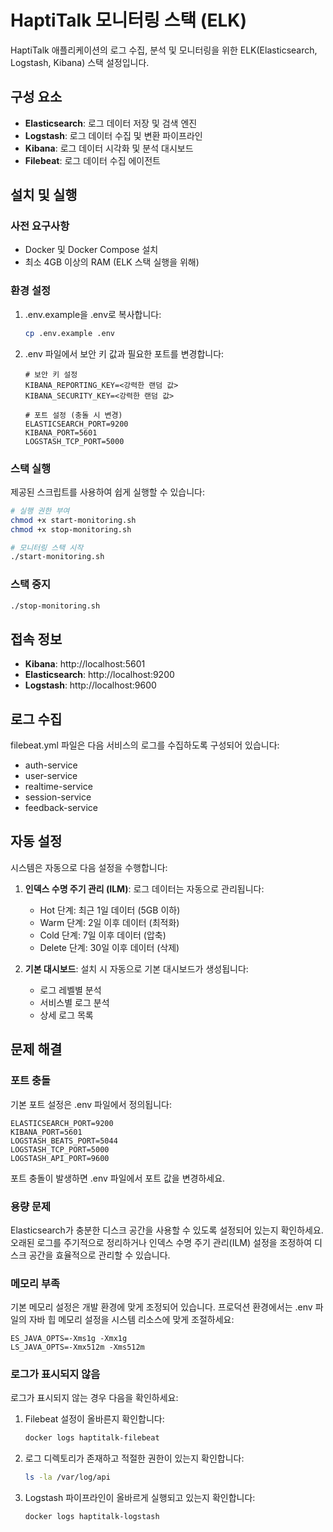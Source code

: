 # HaptiTalk 모니터링 스택 (ELK)

HaptiTalk 애플리케이션의 로그 수집, 분석 및 모니터링을 위한 ELK(Elasticsearch, Logstash, Kibana) 스택 설정입니다.

## 구성 요소

- **Elasticsearch**: 로그 데이터 저장 및 검색 엔진
- **Logstash**: 로그 데이터 수집 및 변환 파이프라인
- **Kibana**: 로그 데이터 시각화 및 분석 대시보드
- **Filebeat**: 로그 데이터 수집 에이전트

## 설치 및 실행

### 사전 요구사항

- Docker 및 Docker Compose 설치
- 최소 4GB 이상의 RAM (ELK 스택 실행을 위해)

### 환경 설정

1. .env.example을 .env로 복사합니다:
   ```bash
   cp .env.example .env
   ```

2. .env 파일에서 보안 키 값과 필요한 포트를 변경합니다:
   ```
   # 보안 키 설정
   KIBANA_REPORTING_KEY=<강력한 랜덤 값>
   KIBANA_SECURITY_KEY=<강력한 랜덤 값>
   
   # 포트 설정 (충돌 시 변경)
   ELASTICSEARCH_PORT=9200
   KIBANA_PORT=5601
   LOGSTASH_TCP_PORT=5000
   ```

### 스택 실행

제공된 스크립트를 사용하여 쉽게 실행할 수 있습니다:

```bash
# 실행 권한 부여
chmod +x start-monitoring.sh
chmod +x stop-monitoring.sh

# 모니터링 스택 시작
./start-monitoring.sh
```

### 스택 중지

```bash
./stop-monitoring.sh
```

## 접속 정보

- **Kibana**: http://localhost:5601
- **Elasticsearch**: http://localhost:9200
- **Logstash**: http://localhost:9600

## 로그 수집

filebeat.yml 파일은 다음 서비스의 로그를 수집하도록 구성되어 있습니다:

- auth-service
- user-service
- realtime-service
- session-service
- feedback-service

## 자동 설정

시스템은 자동으로 다음 설정을 수행합니다:

1. **인덱스 수명 주기 관리 (ILM)**: 로그 데이터는 자동으로 관리됩니다:
   - Hot 단계: 최근 1일 데이터 (5GB 이하)
   - Warm 단계: 2일 이후 데이터 (최적화)
   - Cold 단계: 7일 이후 데이터 (압축)
   - Delete 단계: 30일 이후 데이터 (삭제)

2. **기본 대시보드**: 설치 시 자동으로 기본 대시보드가 생성됩니다:
   - 로그 레벨별 분석
   - 서비스별 로그 분석
   - 상세 로그 목록

## 문제 해결

### 포트 충돌

기본 포트 설정은 .env 파일에서 정의됩니다:
```
ELASTICSEARCH_PORT=9200
KIBANA_PORT=5601
LOGSTASH_BEATS_PORT=5044
LOGSTASH_TCP_PORT=5000
LOGSTASH_API_PORT=9600
```

포트 충돌이 발생하면 .env 파일에서 포트 값을 변경하세요.

### 용량 문제

Elasticsearch가 충분한 디스크 공간을 사용할 수 있도록 설정되어 있는지 확인하세요. 오래된 로그를 주기적으로 정리하거나 인덱스 수명 주기 관리(ILM) 설정을 조정하여 디스크 공간을 효율적으로 관리할 수 있습니다.

### 메모리 부족

기본 메모리 설정은 개발 환경에 맞게 조정되어 있습니다. 프로덕션 환경에서는 .env 파일의 자바 힙 메모리 설정을 시스템 리소스에 맞게 조절하세요:

```
ES_JAVA_OPTS=-Xms1g -Xmx1g
LS_JAVA_OPTS=-Xmx512m -Xms512m
```

### 로그가 표시되지 않음

로그가 표시되지 않는 경우 다음을 확인하세요:

1. Filebeat 설정이 올바른지 확인합니다:
   ```bash
   docker logs haptitalk-filebeat
   ```

2. 로그 디렉토리가 존재하고 적절한 권한이 있는지 확인합니다:
   ```bash
   ls -la /var/log/api
   ```

3. Logstash 파이프라인이 올바르게 실행되고 있는지 확인합니다:
   ```bash
   docker logs haptitalk-logstash
   ``` 